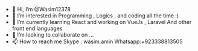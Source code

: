 - 👋 Hi, I’m @Wasim12378
- 👀 I’m interested in Programming , Logics , and coding all the time :)
- 🌱 I’m currently learning React and working on VueJs , Laravel And other front end languages 
- 💞️ I’m looking to collaborate on ...
- 📫 How to reach me Skype : wasim.amin  Whatsapp:+923338813505


<!---
Wasim12378/Wasim12378 is a ✨ special ✨ repository because its `README.md` (this file) appears on your GitHub profile.
You can click the Preview link to take a look at your changes.
--->
